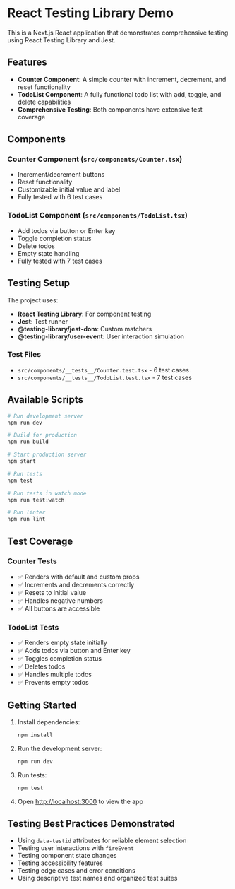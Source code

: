 # React Testing Library Demo

This is a Next.js React application that demonstrates comprehensive testing using React Testing Library and Jest.

## Features

- **Counter Component**: A simple counter with increment, decrement, and reset functionality
- **TodoList Component**: A fully functional todo list with add, toggle, and delete capabilities
- **Comprehensive Testing**: Both components have extensive test coverage

## Components

### Counter Component (`src/components/Counter.tsx`)

- Increment/decrement buttons
- Reset functionality
- Customizable initial value and label
- Fully tested with 6 test cases

### TodoList Component (`src/components/TodoList.tsx`)

- Add todos via button or Enter key
- Toggle completion status
- Delete todos
- Empty state handling
- Fully tested with 7 test cases

## Testing Setup

The project uses:

- **React Testing Library**: For component testing
- **Jest**: Test runner
- **@testing-library/jest-dom**: Custom matchers
- **@testing-library/user-event**: User interaction simulation

### Test Files

- `src/components/__tests__/Counter.test.tsx` - 6 test cases
- `src/components/__tests__/TodoList.test.tsx` - 7 test cases

## Available Scripts

```bash
# Run development server
npm run dev

# Build for production
npm run build

# Start production server
npm start

# Run tests
npm test

# Run tests in watch mode
npm run test:watch

# Run linter
npm run lint
```

## Test Coverage

### Counter Tests

- ✅ Renders with default and custom props
- ✅ Increments and decrements correctly
- ✅ Resets to initial value
- ✅ Handles negative numbers
- ✅ All buttons are accessible

### TodoList Tests

- ✅ Renders empty state initially
- ✅ Adds todos via button and Enter key
- ✅ Toggles completion status
- ✅ Deletes todos
- ✅ Handles multiple todos
- ✅ Prevents empty todos

## Getting Started

1. Install dependencies:

   ```bash
   npm install
   ```

2. Run the development server:

   ```bash
   npm run dev
   ```

3. Run tests:

   ```bash
   npm test
   ```

4. Open [http://localhost:3000](http://localhost:3000) to view the app

## Testing Best Practices Demonstrated

- Using `data-testid` attributes for reliable element selection
- Testing user interactions with `fireEvent`
- Testing component state changes
- Testing accessibility features
- Testing edge cases and error conditions
- Using descriptive test names and organized test suites
